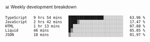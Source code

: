 📊 Weekly development breakdown
<!--START_SECTION:waka-->
```text
TypeScript   9 hrs 54 mins   ████████████████░░░░░░░░░   63.96 % 
JavaScript   2 hrs 42 mins   ████▒░░░░░░░░░░░░░░░░░░░░   17.47 % 
HTML         1 hr 13 mins    ██░░░░░░░░░░░░░░░░░░░░░░░   07.88 % 
Liquid       46 mins         █▒░░░░░░░░░░░░░░░░░░░░░░░   05.05 % 
JSON         18 mins         ▒░░░░░░░░░░░░░░░░░░░░░░░░   01.97 % 
```
<!--END_SECTION:waka-->
